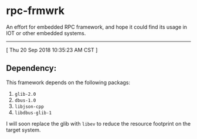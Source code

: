 # rpc-frmwrk
An effort for embedded RPC framework, and hope it could find its usage in IOT or other embedded systems.

---

[ Thu 20 Sep 2018 10:35:23 AM CST ]

## Dependency:  
This framework depends on the following packags:  
1. `glib-2.0`  
2. `dbus-1.0`  
3. `libjson-cpp`  
4. `libdbus-glib-1`  
  
I will soon replace the glib with `libev` to reduce the resource footprint on the target system.
